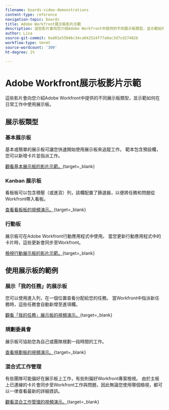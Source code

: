 ```yaml
---
filename: boards-video-demonstrations
content-type: reference
navigation-topic: boards
title: Adobe Workfront展示板影片示範
description: 這些影片會向您介紹Adobe Workfront中提供的不同展示板類型，並示範如何在日常工作中使用展示板。
author: Lisa
source-git-commit: 0ad01e55046c34ca042524f77a0ac3d7cd274826
workflow-type: tm+mt
source-wordcount: '309'
ht-degree: 1%

---
```


# Adobe Workfront展示板影片示範

這些影片會向您介紹Adobe Workfront中提供的不同展示板類型，並示範如何在日常工作中使用展示板。

## 展示板類型

### 基本展示板

基本或簡單的展示板可讓您快速開始使用展示板來追蹤工作。 範本包含預設欄，您可以新增卡片並指派工作。

[觀看基本展示板的影片示範。](https://video.tv.adobe.com/v/3416382/){target=_blank}

### Kanban 展示板

看板板可以包含積壓（或進貨）列，該欄配置了篩選器，以便將任務和問題從Workfront帶入看板。

[查看看板板的視頻演示。](https://video.tv.adobe.com/v/3416383/){target=_blank}

### 行動板

展示板可在Adobe Workfront行動應用程式中使用。 當您更新行動應用程式中的卡片時，這些更新會同步至Workfront。

[檢視行動展示板的影片示範。](https://video.tv.adobe.com/v/3416379/){target=_blank}

## 使用展示板的範例

### 展示「我的任務」的展示板

您可以使用進入列，在一個位置查看分配給您的任務。 當Workfront中指派新任務時，這些任務會自動新增至進項欄。

[觀看「我的任務」展示板的視頻演示。](https://video.tv.adobe.com/v/3416378/){target=_blank}

### 規劃委員會

展示板可協助您為自己或團隊規劃一段時間的工作。

[查看規劃板的視頻演示。](https://video.tv.adobe.com/v/3416380/){target=_blank}

### 混合式工作管理

有些團隊可能偏好在展示板上工作，有些則偏好Workfront專案檢視。 由於主板上已連線的卡片會同步至Workfront工作與問題，因此無論您使用哪個檢視，都可以一律查看最新的詳細資訊。

[觀看混合工作管理的視頻演示。](https://video.tv.adobe.com/v/3416381/){target=_blank}
